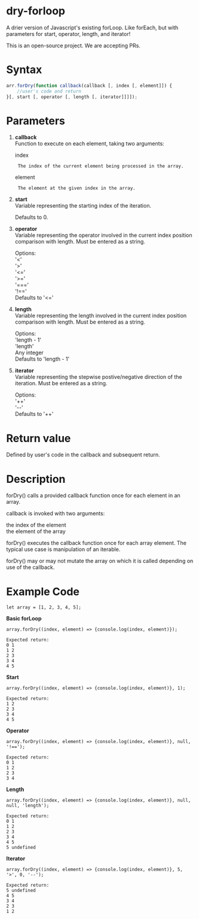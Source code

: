 # dry-forloop #
A drier version of Javascript's existing forLoop. Like forEach, but with parameters for start, operator, length, and iterator! 

This is an open-source project. We are accepting PRs.

# Syntax #
```javascript
arr.forDry(function callback(callback [, index [, element]]) {
    //user's code and return
}[, start [, operator [, length [, iterator]]]]);
```

# Parameters #
1. __callback__  
Function to execute on each element, taking two arguments:  
    
    index  
        
        The index of the current element being processed in the array.  
    
    element 

        The element at the given index in the array.  

2. __start__  
Variable representing the starting index of the iteration.  

    Defaults to 0.  

3. __operator__  
Variable representing the operator involved in the current index position comparison with length. Must be entered as a string.  

    Options:  
    '<'  
    '>'  
    '<='  
    '>='  
    '==='  
    '!=='  
    Defaults to '<='  

4. __length__  
Variable representing the length involved in the current index position comparison with length. Must be entered as a string.  

    Options:  
    'length - 1'  
    'length'  
    Any integer  
    Defaults to 'length - 1'  

5. __iterator__  
Variable representing the stepwise postive/negative direction of the iteration. Must be entered as a string.  

    Options:  
    '++'  
    '--'  
    Defaults to '++'  

# Return value #  
Defined by user's code in the callback and subsequent return.  

# Description #  
forDry() calls a provided callback function once for each element in an array.  

callback is invoked with two arguments:  

the index of the element  
the element of the array  

forDry() executes the callback function once for each array element. The typical use case is manipulation of an iterable.  

forDry() may or may not mutate the array on which it is called depending on use of the callback.  

# Example Code #

    let array = [1, 2, 3, 4, 5];  

__Basic forLoop__  
    
    array.forDry((index, element) => {console.log(index, element)});  
    
    Expected return:   
    0 1  
    1 2  
    2 3  
    3 4  
    4 5  



__Start__  
    
    array.forDry((index, element) => {console.log(index, element)}, 1);
    
    Expected return:   
    1 2
    2 3
    3 4
    4 5

__Operator__  
    
    array.forDry((index, element) => {console.log(index, element)}, null, '!==');
    
    Expected return:   
    0 1
    1 2
    2 3
    3 4

__Length__  
    
    array.forDry((index, element) => {console.log(index, element)}, null, null, 'length');
    
    Expected return:   
    0 1
    1 2
    2 3
    3 4
    4 5
    5 undefined

__Iterator__  
    
    array.forDry((index, element) => {console.log(index, element)}, 5, '>', 0, '--');
    
    Expected return:   
    5 undefined
    4 5
    3 4
    2 3
    1 2 
